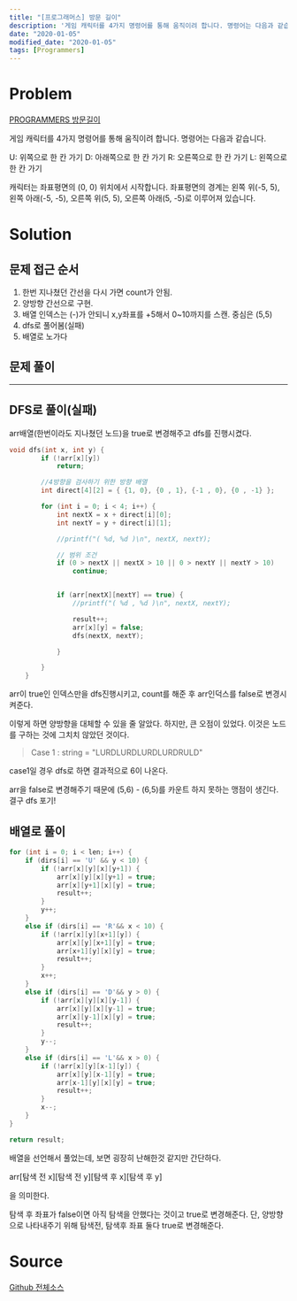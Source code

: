 ```yaml
---
title: "[프로그래머스] 방문 길이"
description: '게임 캐릭터를 4가지 명령어를 통해 움직이려 합니다. 명령어는 다음과 같습니다.'
date: "2020-01-05"
modified_date: "2020-01-05"
tags: [Programmers]
---
```


# Problem

[PROGRAMMERS 방문길이](https://programmers.co.kr/learn/courses/30/lessons/49994)

게임 캐릭터를 4가지 명령어를 통해 움직이려 합니다. 명령어는 다음과 같습니다.

U: 위쪽으로 한 칸 가기
D: 아래쪽으로 한 칸 가기
R: 오른쪽으로 한 칸 가기
L: 왼쪽으로 한 칸 가기

캐릭터는 좌표평면의 (0, 0) 위치에서 시작합니다. 좌표평면의 경계는 왼쪽 위(-5, 5), 왼쪽 아래(-5, -5), 오른쪽 위(5, 5), 오른쪽 아래(5, -5)로 이루어져 있습니다.

# Solution

## 문제 접근 순서

1. 한번 지나쳤던 간선을 다시 가면 count가 안됨.
2. 양방향 간선으로 구현.
3. 배열 인덱스는 (-)가 안되니 x,y좌표를 +5해서 0~10까지를 스캔. 중심은 (5,5)
4. dfs로 풀어봄(실패)
5. 배열로 노가다

## 문제 풀이

---

## DFS로 풀이(실패)

arr배열(한번이라도 지나쳤던 노드)을 true로 변경해주고 dfs를 진행시켰다.

```cpp
void dfs(int x, int y) {
		if (!arr[x][y])
			return;

		//4방향을 검사하기 위한 방향 배열
		int direct[4][2] = { {1, 0}, {0 , 1}, {-1 , 0}, {0 , -1} };

		for (int i = 0; i < 4; i++) {
			int nextX = x + direct[i][0];
			int nextY = y + direct[i][1];

			//printf("( %d, %d )\n", nextX, nextY);

			// 범위 조건
			if (0 > nextX || nextX > 10 || 0 > nextY || nextY > 10)
				continue;


			if (arr[nextX][nextY] == true) {
				//printf("( %d , %d )\n", nextX, nextY);

				result++;
				arr[x][y] = false;
				dfs(nextX, nextY);

			}

		}
	}
```

arr이 true인 인덱스만을 dfs진행시키고, count를 해준 후 arr인덕스를 false로 변경시켜준다.

이렇게 하면 양방향을 대체할 수 있을 줄 알았다. 하지만, 큰 오점이 있었다. 이것은 노드를 구하는 것에 그치치 않았던 것이다.

> Case 1 : string = "LURDLURDLURDLURDRULD"

case1일 경우 dfs로 하면 결과적으로 6이 나온다.

arr을 false로 변경해주기 때문에 (5,6) - (6,5)를 카운트 하지 못하는 맹점이 생긴다. 결구 dfs 포기!

## 배열로 풀이

```cpp
for (int i = 0; i < len; i++) {
	if (dirs[i] == 'U' && y < 10) {
		if (!arr[x][y][x][y+1]) {
			arr[x][y][x][y+1] = true;
			arr[x][y+1][x][y] = true;
			result++;
		}
		y++;
	}
	else if (dirs[i] == 'R'&& x < 10) {
		if (!arr[x][y][x+1][y]) {
			arr[x][y][x+1][y] = true;
			arr[x+1][y][x][y] = true;
			result++;
		}
		x++;
	}
	else if (dirs[i] == 'D'&& y > 0) {
		if (!arr[x][y][x][y-1]) {
			arr[x][y][x][y-1] = true;
			arr[x][y-1][x][y] = true;
			result++;
		}
		y--;
	}
	else if (dirs[i] == 'L'&& x > 0) {
		if (!arr[x][y][x-1][y]) {
			arr[x][y][x-1][y] = true;
			arr[x-1][y][x][y] = true;
			result++;
		}
		x--;
	}
}

return result;
```

배열을 선언해서 풀었는데, 보면 굉장히 난해한것 같지만 간단하다.

arr[탐색 전 x][탐색 전 y][탐색 후 x][탐색 후 y]

을 의미한다.

탐색 후 좌표가 false이면 아직 탐색을 안했다는 것이고 true로 변경해준다. 단, 양방향으로 나타내주기 위해 탐색전, 탐색후 좌표 둘다 true로 변경해준다.

# Source

[Github 전체소스](https://github.com/MinByeongChan/myMBC/blob/master/Codetest/Programmers/LengthOfVisited.cpp)
